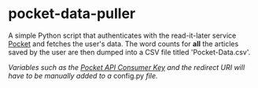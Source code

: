 # pocket-data-puller

A simple Python script that authenticates with the read-it-later service [Pocket](https://getpocket.com/) and fetches the user's data. The word counts for **all** the articles saved by the user are then dumped into a CSV file titled 'Pocket-Data.csv'.

*Variables such as the [Pocket API Consumer Key](https://getpocket.com/developer/docs/overview) and the redirect URI will have to be manually added to a* config.py *file.*